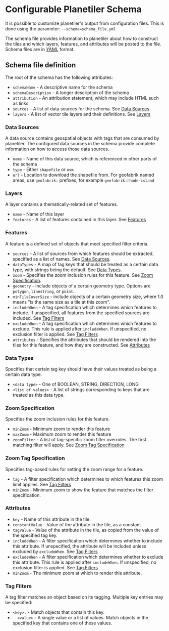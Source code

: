 # Configurable Planetiler Schema

It is possible to customize planetiler's output from configuration files.  This is done using the parameter:
`--schema=schema_file.yml`

The schema file provides information to planetiler about how to construct the tiles and which layers, features, and attributes will be posted to the file.  Schema files are in [YAML](https://yaml.org) format.

## Schema file definition

The root of the schema has the following attributes:
* `schemaName` - A descriptive name for the schema
* `schemaDescription` - A longer description of the schema
* `attribution` - An attribution statement, which may include HTML such as links
* `sources` - A list of data sources for the schema.  See [Data Sources](#data-sources)
* `layers` - A list of vector tile layers and their definitions.  See [Layers](#layers)

### Data Sources

A data source contains geospatial objects with tags that are consumed by planetiler.  The configured data sources in the schema provide complete information on how to access those data sources.
* `name` - Name of this data source, which is referenced in other parts of the schema
* `type` - Either `shapefile` or `osm`
* `url` - Location to download the shapefile from.  For geofabrik named areas, use `geofabrik:` prefixes, for example `geofabrik:rhode-island`

### Layers

A layer contains a thematically-related set of features.
* `name` - Name of this layer
* `features` - A list of features contained in this layer.  See [Features](#features)

### Features

A feature is a defined set of objects that meet specified filter criteria.
* `sources` - A list of sources from which features should be extracted, specified as a list of names.  See [Data Sources](#data-sources).
* `dataTypes` - A map of tag keys that should be treated as a certain data type, with strings being the default.  See [Data Types](#data-types).
* `zoom` - Specifies the zoom inclusion rules for this feature.  See [Zoom Specification](#zoom-specification).
* `geometry` - Include objects of a certain geometry type.  Options are `polygon`, `linestring`, or `point`.
* `minTileCoverSize` - include objects of a certain geometry size, where 1.0 means "is the same size as a tile at this zoom".
* `includeWhen` - A tag specification which determines which features to include.  If unspecified, all features from the specified sources are included.  See [Tag Filters](#tag-filters)
* `excludeWhen` - A tag specification which determines which features to exclude.  This rule is applied after `includeWhen`.  If unspecified, no exclusion filter is applied.  See [Tag Filters](#tag-filters)
* `attributes` - Specifies the attributes that should be rendered into the tiles for this feature, and how they are constructed.  See [Attributes](#attributes)

### Data Types

Specifies that certain tag key should have their values treated as being a certain data type.
* `<data type>` - One of BOOLEAN, STRING, DIRECTION, LONG
* `<list of values>` - A list of strings corresponding to keys that are treated as this data type.

### Zoom Specification

Specifies the zoom inclusion rules for this feature.
* `minZoom` - Minimum zoom to render this feature
* `maxZoom` - Maximum zoom to render this feature
* `zoomFilter` - A list of tag-specific zoom filter overrides.  The first matching filter will apply.  See [Zoom Tag Specification](#zoom-tag-specification)

### Zoom Tag Specification

Specifies tag-based rules for setting the zoom range for a feature.
* `tag` - A filter specification which determines to which features this zoom limit applies.  See [Tag Filters](#tag-filters)
* `minZoom` - Minimum zoom to show the feature that matches the filter specification.

### Attributes

* `key` - Name of this attribute in the tile.
* `constantValue` - Value of the attribute in the tile, as a constant
* `tagValue` - Value of the attribute in the tile, as copied from the value of the specified tag key.
* `includeWhen` - A filter specification which determines whether to include this attribute.  If unspecified, the attribute will be included unless excluded by `excludeWhen`.  See [Tag Filters](#tag-filters)
* `excludeWhen` - A filter specification which determines whether to exclude this attribute.  This rule is applied after `includeWhen`.  If unspecified, no exclusion filter is applied.  See [Tag Filters](#tag-filters)
* `minZoom` - The minimum zoom at which to render this attribute.

### Tag Filters

A tag filter matches an object based on its tagging.  Multiple key entries may be specified:
* `<key>:` - Match objects that contain this key.
* `  <value>` - A single value or a list of values.  Match objects in the specified key that contains one of these values.
